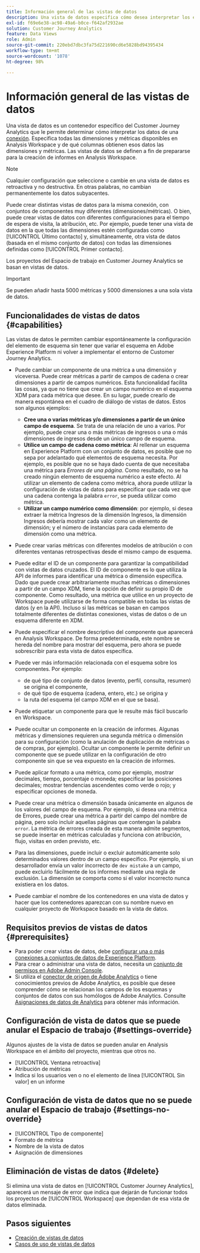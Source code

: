 ```yaml
---
title: Información general de las vistas de datos
description: Una vista de datos especifica cómo desea interpretar los elementos de los datos de la conexión de Customer Journey Analytics, como, por ejemplo, métricas, dimensiones, sesiones, etc.
exl-id: f69e6e38-ac98-49a6-b0ce-f642af2932ae
solution: Customer Journey Analytics
feature: Data Views
role: Admin
source-git-commit: 220ebd7dbc3fa75d221690cd6e5828bd94395434
workflow-type: tm+mt
source-wordcount: '1078'
ht-degree: 98%

---
```


# Información general de las vistas de datos

Una vista de datos es un contenedor específico del Customer Journey Analytics que le permite determinar cómo interpretar los datos de una [conexión](/help/connections/create-connection.md). Especifica todas las dimensiones y métricas disponibles en Analysis Workspace y de qué columnas obtienen esos datos las dimensiones y métricas. Las vistas de datos se definen a fin de prepararse para la creación de informes en Analysis Workspace.

>[!NOTE]
>
>Cualquier configuración que seleccione o cambie en una vista de datos es retroactiva y no destructiva. En otras palabras, no cambian permanentemente los datos subyacentes.

Puede crear distintas vistas de datos para la misma conexión, con conjuntos de componentes muy diferentes (dimensiones/métricas). O bien, puede crear vistas de datos con diferentes configuraciones para el tiempo de espera de visita, la atribución, etc. Por ejemplo, puede tener una vista de datos en la que todas las dimensiones estén configuradas como [!UICONTROL Último contacto] y, simultáneamente, otra vista de datos (basada en el mismo conjunto de datos) con todas las dimensiones definidas como [!UICONTROL Primer contacto].

Los proyectos del Espacio de trabajo en Customer Journey Analytics se basan en vistas de datos.

>[!IMPORTANT]
>
>Se pueden añadir hasta 5000 métricas y 5000 dimensiones a una sola vista de datos.

## Funcionalidades de vistas de datos {#capabilities}

Las vistas de datos le permiten cambiar espontáneamente la configuración del elemento de esquema sin tener que variar el esquema en Adobe Experience Platform ni volver a implementar el entorno de Customer Journey Analytics.

* Puede cambiar un componente de una métrica a una dimensión y viceversa. Puede crear métricas a partir de campos de cadena o crear dimensiones a partir de campos numéricos. Esta funcionalidad facilita las cosas, ya que no tiene que crear un campo numérico en el esquema XDM para cada métrica que desee. En su lugar, puede crearlo de manera espontánea en el cuadro de diálogo de vistas de datos. Estos son algunos ejemplos:
   * **Cree una o varias métricas y/o dimensiones a partir de un único campo de esquema**. Se trata de una relación de uno a varios. Por ejemplo, puede crear una o más métricas de ingresos o una o más dimensiones de ingresos desde un único campo de esquema.
   * **Utilice un campo de cadena como métrica**: Al rellenar un esquema en Experience Platform con un conjunto de datos, es posible que no sepa por adelantado qué elementos de esquema necesita. Por ejemplo, es posible que no se haya dado cuenta de que necesitaba una métrica para *Errores de una página*. Como resultado, no se ha creado ningún elemento de esquema numérico a este efecto. Al utilizar un elemento de cadena como métrica, ahora puede utilizar la configuración de vistas de datos para especificar que cada vez que una cadena contenga la palabra `error`, se pueda utilizar como métrica.
   * **Utilizar un campo numérico como dimensión**: por ejemplo, si desea extraer la métrica Ingresos de la dimensión Ingresos, la dimensión Ingresos debería mostrar cada valor como un elemento de dimensión; y el número de instancias para cada elemento de dimensión como una métrica. 

* Puede crear varias métricas con diferentes modelos de atribución o con diferentes ventanas retrospectivas desde el mismo campo de esquema.

* Puede editar el ID de un componente para garantizar la compatibilidad con vistas de datos cruzados. El ID de componente es lo que utiliza la API de informes para identificar una métrica o dimensión específica. Dado que puede crear arbitrariamente muchas métricas o dimensiones a partir de un campo XDM, tiene la opción de definir su propio ID de componente. Como resultado, una métrica que utilice en un proyecto de Workspace puede utilizarse de forma compatible en todas las vistas de datos (y en la API). Incluso si las métricas se basan en campos totalmente diferentes de distintas conexiones, vistas de datos o de un esquema diferente en XDM.

* Puede especificar el nombre descriptivo del componente que aparecerá en Analysis Workspace. De forma predeterminada, este nombre se hereda del nombre para mostrar del esquema, pero ahora se puede sobrescribir para esta vista de datos específica.

* Puede ver más información relacionada con el esquema sobre los componentes. Por ejemplo:

   * de qué tipo de conjunto de datos (evento, perfil, consulta, resumen) se origina el componente,
   * de qué tipo de esquema (cadena, entero, etc.) se origina y
   * la ruta del esquema (el campo XDM en el que se basa).

* Puede etiquetar un componente para que le resulte más fácil buscarlo en Workspace.

* Puede ocultar un componente en la creación de informes. Algunas métricas y dimensiones requieren una segunda métrica o dimensión para su configuración (como la anulación de duplicación de métricas o de compras, por ejemplo). Ocultar un componente le permite definir un componente que se puede utilizar en la configuración de otro componente sin que se vea expuesto en la creación de informes.

* Puede aplicar formato a una métrica, como por ejemplo, mostrar decimales, tiempo, porcentaje o moneda; especificar las posiciones decimales; mostrar tendencias ascendentes como verde o rojo; y especificar opciones de moneda.

* Puede crear una métrica o dimensión basada únicamente en algunos de los valores del campo de esquema. Por ejemplo, si desea una métrica de Errores, puede crear una métrica a partir del campo del nombre de página, pero solo incluir aquellas páginas que contengan la palabra `error`. La métrica de errores creada de esta manera admite segmentos, se puede insertar en métricas calculadas y funciona con atribución, flujo, visitas en orden previsto, etc.

* Para las dimensiones, puede incluir o excluir automáticamente solo determinados valores dentro de un campo específico. Por ejemplo, si un desarrollador envía un valor incorrecto de `dev mistake` a un campo, puede excluirlo fácilmente de los informes mediante una regla de exclusión. La dimensión se comporta como si el valor incorrecto nunca existiera en los datos.

* Puede cambiar el nombre de los contenedores en una vista de datos y hacer que los contenedores aparezcan con su nombre nuevo en cualquier proyecto de Workspace basado en la vista de datos.

## Requisitos previos de vistas de datos {#prerequisites}

* Para poder crear vistas de datos, debe [configurar una o más conexiones a conjuntos de datos de Experience Platform](/help/connections/create-connection.md).
* Para crear o administrar una vista de datos, necesita un [conjunto de permisos en Adobe Admin Console](https://experienceleague.adobe.com/es/docs/analytics-platform/using/cja-overview/cja-overview).
* Si utiliza el [conector de origen de Adobe Analytics](/help/data-ingestion/analytics.md) o tiene conocimientos previos de Adobe Analytics, es posible que desee comprender cómo se relacionan los campos de los esquemas y conjuntos de datos con sus homólogos de Adobe Analytics. Consulte [Asignaciones de datos de Analytics](https://experienceleague.adobe.com/es/docs/experience-platform/sources/connectors/adobe-applications/mapping/analytics) para obtener más información.

## Configuración de vista de datos que se puede anular el Espacio de trabajo {#settings-override}

Algunos ajustes de la vista de datos se pueden anular en Analysis Workspace en el ámbito del proyecto, mientras que otros no.

* [!UICONTROL Ventana retroactiva]
* Atribución de métricas
* Indica si los usuarios ven o no el elemento de línea [!UICONTROL Sin valor] en un informe

## Configuración de vista de datos que no se puede anular el Espacio de trabajo {#settings-no-override}

* [!UICONTROL Tipo de componente]
* Formato de métrica
* Nombre de la vista de datos
* Asignación de dimensiones

## Eliminación de vistas de datos {#delete}

Si elimina una vista de datos en [!UICONTROL Customer Journey Analytics], aparecerá un mensaje de error que indica que dejarán de funcionar todos los proyectos de [!UICONTROL Workspace] que dependan de esa vista de datos eliminada.

## Pasos siguientes

* [Creación de vistas de datos](/help/data-views/create-dataview.md)
* [Casos de uso de vistas de datos](/help/use-cases/data-views/data-views-usecases.md)
